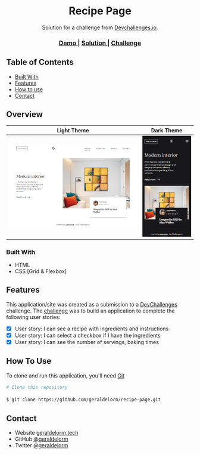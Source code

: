 <!-- Please update value in the {}  -->

<h1 align="center">Recipe Page</h1>

<div align="center">
   Solution for a challenge from  <a href="http://devchallenges.io" target="_blank">Devchallenges.io</a>.
</div>

<div align="center">
  <h3>
    <a href="https://recipepage.vercel.app/">
      Demo
    </a>
    <span> | </span>
    <a href="https://github.com/geraldelorm/recipe-page">
      Solution
    </a>
    <span> | </span>
    <a href="https://devchallenges.io/challenges/TtUjDt19eIHxNQ4n5jps">
      Challenge
    </a>
  </h3>
</div>

<!-- TABLE OF CONTENTS -->

## Table of Contents

- [Built With](#built-with)
- [Features](#features)
- [How to use](#how-to-use)
- [Contact](#contact)

<!-- OVERVIEW -->

## Overview

|                                            Light Theme                                             |                                             Dark Theme                                             |
| :------------------------------------------------------------------------------------------------: | :------------------------------------------------------------------------------------------------: |
| ![screenshot](https://github.com/geraldelorm/interior-consultant/blob/main/assets/img/screen1.PNG) | ![screenshot](https://github.com/geraldelorm/interior-consultant/blob/main/assets/img/screen2.PNG) |

### Built With

<!-- This section should list any major frameworks that you built your project using. Here are a few examples.-->

- HTML
- CSS [Grid & Flexbox]

## Features

<!-- List the features of your application or follow the template. Don't share the figma file here :) -->

This application/site was created as a submission to a [DevChallenges](https://devchallenges.io/challenges) challenge. The [challenge](https://devchallenges.io/challenges/TtUjDt19eIHxNQ4n5jps) was to build an application to complete the following user stories:

- [x] User story: I can see a recipe with ingredients and instructions
- [x] User story: I can select a checkbox if I have the ingredients
- [x] User story: I can see the number of servings, baking times

## How To Use

To clone and run this application, you'll need [Git](https://git-scm.com)

```bash
# Clone this repository

$ git clone https://github.com/geraldelorm/recipe-page.git

```

## Contact

- Website [geraldelorm.tech](https://geraldelorm.tech)
- GitHub [@geraldelorm](https://github.com/geraldelorm)
- Twitter [@geraldelorm](https://twitter.com/geraldelorm)
